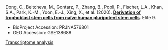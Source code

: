 Dong, C., Beltcheva, M., Gontarz, P., Zhang, B., Popli, P., Fischer, L.A., Khan, S.A., Park, K.-M., Yoon, E.-J., Xing, X., et al. (2020). **[Derivation of trophoblast stem cells from naïve human pluripotent stem cells](http://doi.org/10.7554/eLife.52504)**. Elife 9.

- BioProject Accession: PRJNA576801
- GEO Accession: GSE138688

[Transcriptome analysis](https://jlduan.github.io/replica/eLife.52504/notebooks/analyze.html)
